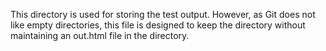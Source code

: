 This directory is used for storing the test output.
However, as Git does not like empty directories, this file is 
designed to keep the directory without maintaining an out.html 
file in the directory.